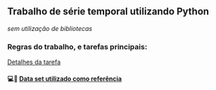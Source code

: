 ## Trabalho de série temporal utilizando Python
*sem utilização de bibliotecas*

### Regras do trabalho, e tarefas principais:
[Detalhes da tarefa](https://docs.google.com/viewer?a=v&pid=sites&srcid=ZGVmYXVsdGRvbWFpbnx3aWxsemFsfGd4OjVlMGJmOWY0NzczNTFlMGQ)


  #### :computer::page_facing_up: [Data set utilizado como referência](http://timeseriesclassification.com/description.php?Dataset=ProximalPhalanxTW)



